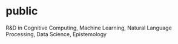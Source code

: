 # public
R&amp;D in Cognitive Computing, Machine Learning, Natural Language Processing, Data Science, Epistemology

